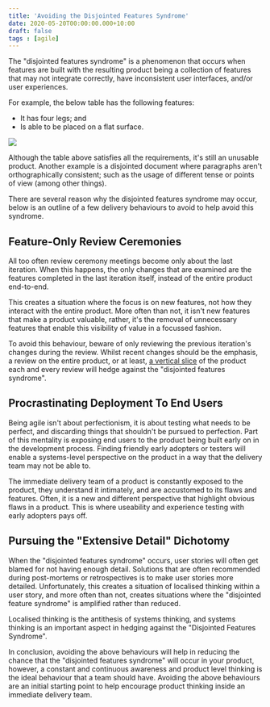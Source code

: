 ```yaml
---
title: 'Avoiding the Disjointed Features Syndrome'
date: 2020-05-20T00:00:00.000+10:00
draft: false
tags : [agile]
---
```


The "disjointed features syndrome" is a phenomenon that occurs when features
are built with the resulting product being a collection of features that may
not integrate correctly, have inconsistent user interfaces, and/or user
experiences.

For example, the below table has the following features:

- It has four legs; and
- Is able to be placed on a flat surface.

![](/images/table.png)

Although the table above satisfies all the requirements, it's still an
unusable product. Another example is a disjointed document where paragraphs
aren't orthographically consistent; such as the usage of different tense or
points of view (among other things).

There are several reason why the disjointed features syndrome may occur,
below is an outline of a few delivery behaviours to avoid to help
avoid this syndrome.

## Feature-Only Review Ceremonies

All too often review ceremony meetings become only about the last iteration.
When this happens, the only changes that are examined are the features completed
in the last iteration itself, instead of the entire product end-to-end.

This creates a situation where the focus is on new features, not how they
interact with the entire product. More often than not, it isn't new features
that make a product valuable, rather, it's the removal of unnecessary features
that enable this visibility of value in a focussed fashion.

To avoid this behaviour, beware of only reviewing the previous iteration's
changes during the review. Whilst recent changes should be the emphasis, a
review on the entire product, or at least, [a vertical slice](https://en.wikipedia.org/wiki/Vertical_slice) of the product each and every review will hedge against the "disjointed features syndrome".

## Procrastinating Deployment To End Users

Being agile isn't about perfectionism, it is about testing what needs to be
perfect, and discarding things that shouldn't be pursued to perfection.
Part of this mentality is exposing end users to the product being built early
on in the development process. Finding friendly early adopters or testers will
enable a systems-level perspective on the product in a way that the delivery
team may not be able to.

The immediate delivery team of a product is constantly exposed to the product,
they understand it intimately, and are accustomed to its flaws and features.
Often, it is a new and different perspective that highlight obvious flaws in
a product. This is where useability and experience testing with early adopters
pays off.

## Pursuing the "Extensive Detail" Dichotomy

When the "disjointed features syndrome" occurs, user stories will often get
blamed for not having enough detail. Solutions that are often recommended
during post-mortems or retrospectives is to make user stories more detailed.
Unfortunately, this creates a situation of localised thinking within a user
story, and more often than not, creates situations where the "disjointed feature
syndrome" is amplified rather than reduced.

Localised thinking is the antithesis of systems thinking, and systems thinking
is an important aspect in hedging against the "Disjointed Features Syndrome".

In conclusion, avoiding the above behaviours will help in reducing the chance
that the "disjointed features syndrome" will occur in your product, however,
a constant and continuous awareness and product level thinking is the ideal
behaviour that a team should have. Avoiding the above behaviours are an initial
starting point to help encourage product thinking inside an immediate delivery
team.
